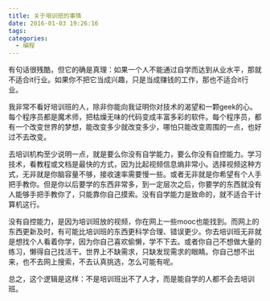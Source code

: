 ```yaml
---
title: 关于培训班的事情
date: 2016-01-03 19:26:16
tags:
categories:
  - 编程
---
```


有句话很残酷，但它的确是真理：如果一个人不能通过自学而达到从业水平，那就不适合it行业。如果你不把它当成兴趣，只是当成赚钱的工作，那也不适合it行业。<!--more-->

我非常不看好培训班的人，除非你能向我证明你对技术的渴望和一颗geek的心。每个程序员都是魔术师，把枯燥无味的代码变成丰富多彩的软件。每个程序员，都有一个改变世界的梦想，能改变多少就改变多少，哪怕只能改变周围的一点，也好过不去改变。

去培训机构至少说明一点，就是要么你没有自学能力，要么你没有自控能力。学习技术，看教程或文档是最快的方式，因为比起视频信息熵非常小。选择视频这种方式，无非就是你脑容量不够，接收速率需要慢一些。或者无非就是你希望有个人手把手教你。但是你以后要学的东西非常多，到一定层次之后，你要学的东西就没有人能够手把手教你了，只能靠你自己摸索。没有自学能力是致命的，就不适合干计算机这行。

没有自控能力，是因为培训班放的视频，你在网上一些mooc也能找到。而网上的东西更新及时，有可能比培训班的东西更科学合理、错误更少。你去培训班无非就是想找个人看着你学，因为你自己喜欢偷懒，学不下去。或者你自己不想做大量的练习，懒得自己找活干。世界上不缺需求，只缺发现需求的眼睛。你自己想不出来，也不去网上搜索，不去认真挑选，怎么可能有呢。

总之，这个逻辑是这样：不是培训班出不了人才，而是能自学的人都不会去培训班。